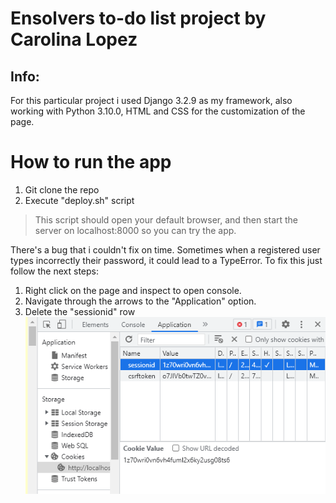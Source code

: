 # Ensolvers to-do list project by Carolina Lopez

## Info:
For this particular project i used Django 3.2.9 as my framework, also working with Python 3.10.0, HTML and CSS for the customization of the page.

# How to run the app
1. Git clone the repo
2. Execute "deploy.sh" script
> This script should open your default browser, and then start the server on localhost:8000 so you can try the app.

There's a bug that i couldn't fix on time. Sometimes when a registered user types incorrectly their password, it could lead to a TypeError. To fix this just follow the next steps:

1. Right click on the page and inspect to open console.
2. Navigate through the arrows to the "Application" option.
3. Delete the "sessionid" row <br />
![bug](./sessionid.png)